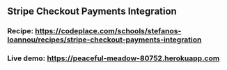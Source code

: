 ## Stripe Checkout Payments Integration

### Recipe: https://codeplace.com/schools/stefanos-loannou/recipes/stripe-checkout-payments-integration
### Live demo: https://peaceful-meadow-80752.herokuapp.com
